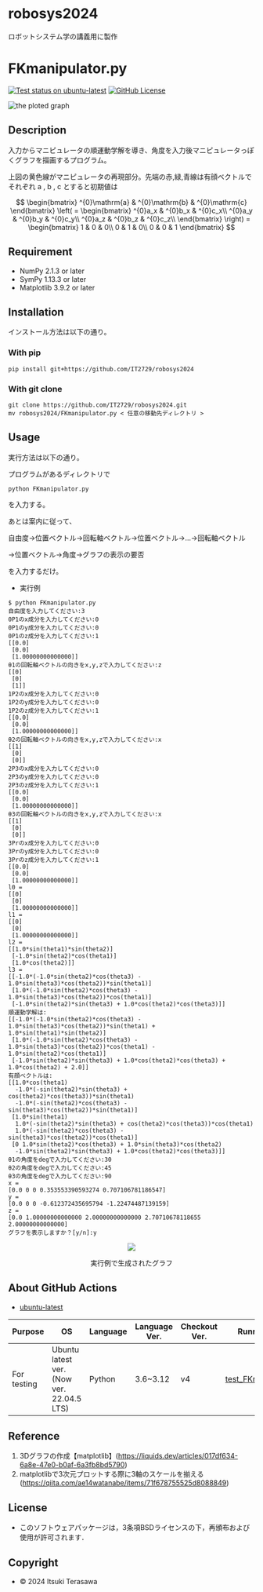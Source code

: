 # robosys2024
ロボットシステム学の講義用に製作

# FKmanipulator.py
<a href="https://github.com/IT2729/robosys2024/actions/workflows/test_FKmanipulator.yml"><img src="https://github.com/IT2729/robosys2024/actions/workflows/test_FKmanipulator.yml/badge.svg" alt="Test status on ubuntu-latest"></a>
<a href="https://github.com/IT2729/robosys2024/tree/main?tab=BSD-3-Clause-1-ov-file"><img alt="GitHub License" src="https://img.shields.io/github/license/IT2729/robosys2024"></a>

<img src="https://i.imgur.com/pV2jqEq.png" alt="the ploted graph">

## Description
入力からマニピュレータの順運動学解を導き、角度を入力後マニピュレータっぽくグラフを描画するプログラム。

上図の黄色線がマニピュレータの再現部分。先端の赤,緑,青線は有顔ベクトルでそれぞれ $\mathrm{a}$ , $\mathrm{b}$ , $\mathrm{c}$ とすると初期値は

$$ \begin{bmatrix}
^{0}\mathrm{a} & ^{0}\mathrm{b} & ^{0}\mathrm{c}
\end{bmatrix} \left( = \begin{bmatrix}
^{0}a_x & ^{0}b_x & ^{0}c_x\\
^{0}a_y & ^{0}b_y & ^{0}c_y\\
^{0}a_z & ^{0}b_z & ^{0}c_z\\
\end{bmatrix} \right) = \begin{bmatrix}
1 & 0 & 0\\
0 & 1 & 0\\
0 & 0 & 1
\end{bmatrix} $$

## Requirement
- NumPy 2.1.3 or later
- SymPy 1.13.3 or later
- Matplotlib 3.9.2 or later

## Installation
インストール方法は以下の通り。

### With pip

```
pip install git+https://github.com/IT2729/robosys2024
```

### With git clone

```
git clone https://github.com/IT2729/robosys2024.git
mv robosys2024/FKmanipulator.py < 任意の移動先ディレクトリ >
```

## Usage
実行方法は以下の通り。

プログラムがあるディレクトリで

```
python FKmanipulator.py
```
を入力する。

あとは案内に従って、

自由度→位置ベクトル→回転軸ベクトル→位置ベクトル→...→回転軸ベクトル

→位置ベクトル→角度→グラフの表示の要否

を入力するだけ。

- 実行例

```ansi
$ python FKmanipulator.py
自由度を入力してください:3
0P1のx成分を入力してください:0
0P1のy成分を入力してください:0
0P1のz成分を入力してください:1
[[0.0]
 [0.0]
 [1.00000000000000]]
θ1の回転軸ベクトルの向きをx,y,zで入力してください:z
[[0]
 [0]
 [1]]
1P2のx成分を入力してください:0
1P2のy成分を入力してください:0
1P2のz成分を入力してください:1
[[0.0]
 [0.0]
 [1.00000000000000]]
θ2の回転軸ベクトルの向きをx,y,zで入力してください:x
[[1]
 [0]
 [0]]
2P3のx成分を入力してください:0
2P3のy成分を入力してください:0
2P3のz成分を入力してください:1
[[0.0]
 [0.0]
 [1.00000000000000]]
θ3の回転軸ベクトルの向きをx,y,zで入力してください:x
[[1]
 [0]
 [0]]
3Prのx成分を入力してください:0
3Prのy成分を入力してください:0
3Prのz成分を入力してください:1
[[0.0]
 [0.0]
 [1.00000000000000]]
l0 =
[[0]
 [0]
 [1.00000000000000]]
l1 =
[[0]
 [0]
 [1.00000000000000]]
l2 =
[[1.0*sin(theta1)*sin(theta2)]
 [-1.0*sin(theta2)*cos(theta1)]
 [1.0*cos(theta2)]]
l3 =
[[-1.0*(-1.0*sin(theta2)*cos(theta3) - 1.0*sin(theta3)*cos(theta2))*sin(theta1)]
 [1.0*(-1.0*sin(theta2)*cos(theta3) - 1.0*sin(theta3)*cos(theta2))*cos(theta1)]
 [-1.0*sin(theta2)*sin(theta3) + 1.0*cos(theta2)*cos(theta3)]]
順運動学解は:
[[-1.0*(-1.0*sin(theta2)*cos(theta3) - 1.0*sin(theta3)*cos(theta2))*sin(theta1) + 1.0*sin(theta1)*sin(theta2)]
 [1.0*(-1.0*sin(theta2)*cos(theta3) - 1.0*sin(theta3)*cos(theta2))*cos(theta1) - 1.0*sin(theta2)*cos(theta1)]
 [-1.0*sin(theta2)*sin(theta3) + 1.0*cos(theta2)*cos(theta3) + 1.0*cos(theta2) + 2.0]]
有顔ベクトルは:
[[1.0*cos(theta1)
  -1.0*(-sin(theta2)*sin(theta3) + cos(theta2)*cos(theta3))*sin(theta1)
  -1.0*(-sin(theta2)*cos(theta3) - sin(theta3)*cos(theta2))*sin(theta1)]
 [1.0*sin(theta1)
  1.0*(-sin(theta2)*sin(theta3) + cos(theta2)*cos(theta3))*cos(theta1)
  1.0*(-sin(theta2)*cos(theta3) - sin(theta3)*cos(theta2))*cos(theta1)]
 [0 1.0*sin(theta2)*cos(theta3) + 1.0*sin(theta3)*cos(theta2)
  -1.0*sin(theta2)*sin(theta3) + 1.0*cos(theta2)*cos(theta3)]]
θ1の角度をdegで入力してください:30
θ2の角度をdegで入力してください:45
θ3の角度をdegで入力してください:90
x =
[0.0 0 0 0.353553390593274 0.707106781186547]
y =
[0.0 0 0 -0.612372435695794 -1.22474487139159]
z =
[0.0 1.00000000000000 2.00000000000000 2.70710678118655 2.00000000000000]
グラフを表示しますか？[y/n]:y
```
<div style="text-align:center">
  <div class="the gragh ploted by the execution example">
    <img src="https://i.imgur.com/D3gs2G2.png">
    <p>実行例で生成されたグラフ</p>
  </div>
</div>

## About GitHub Actions
- <a href="https://github.com/IT2729/robosys2024/blob/main/.github/workflows/test_FKmanipulator.yml">ubuntu-latest</a>
<table width="800">
  <thead>
    <tr>
      <th scope="col">Purpose</th>
      <th scope="col">OS</th>
      <th scope="col">Language</th>
      <th scope="col">Language Ver.</th>
      <th scope="col">Checkout Ver.</th>
      <th scope="col">Running Program</th>
    </tr>
  </thead>
  <tbody>
    <tr>
      <td width="16.5%">For testing</td>
      <td width="28.5%">Ubuntu latest ver.<br>(Now ver. 22.04.5 LTS)</td>
      <td width="10%">Python</td>
      <td width="12,5%">3.6~3.12</td>
      <td width="12.5%">v4</td>
      <td width="20%"><a href="https://github.com/IT2729/robosys2024/blob/main/test/test_FKmanipulator.bash">test_FKmnaipulator.bash</a></td>
    </tr>
  </tbody>
</table>


## Reference
1. 3Dグラフの作成【matplotlib】(https://liquids.dev/articles/017df634-6a8e-47e0-b0af-6a3fb8bd5790)
2. matplotlibで3次元プロットする際に3軸のスケールを揃える (https://qiita.com/ae14watanabe/items/71f678755525d8088849)

## License

- このソフトウェアパッケージは，3条項BSDライセンスの下，再頒布および使用が許可されます．

## Copyright

- © 2024 Itsuki Terasawa
